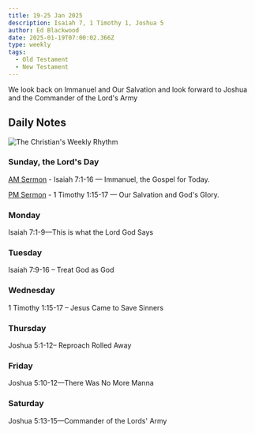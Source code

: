 ```yaml
---
title: 19-25 Jan 2025
description: Isaiah 7, 1 Timothy 1, Joshua 5
author: Ed Blackwood
date: 2025-01-19T07:00:02.366Z
type: weekly
tags:
  - Old Testament
  - New Testament
---
```


We look back on Immanuel and Our Salvation and look forward to Joshua and the Commander of the Lord's Army

## Daily Notes

![The Christian's Weekly Rhythm](/static/img/rythym-of-the-sacred.png "The Christian's Weekly Rhythm")

### Sunday, the Lord's Day

[AM Sermon](https://www.sermonaudio.com/sermons/120251914267111) - Isaiah 7:1-16 — Immanuel, the Gospel for Today.

[PM Sermon](https://www.sermonaudio.com/sermons/120251924246871) - 1 Timothy 1:15-17 — Our Salvation and God's Glory.

### Monday

Isaiah 7:1-9—This is what the Lord God Says

### Tuesday

Isaiah 7:9-16 – Treat God as God

### Wednesday

1 Timothy 1:15-17 – Jesus Came to Save Sinners

### Thursday

Joshua 5:1-12– Reproach Rolled Away

### Friday

Joshua 5:10-12—There Was No More Manna

### S﻿aturday

Joshua 5:13-15—Commander of the Lords' Army
